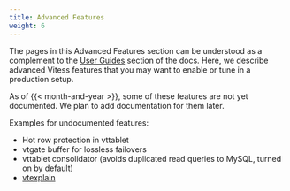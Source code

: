 ```yaml
---
title: Advanced Features
weight: 6
---
```


The pages in this Advanced Features section can be understood as a complement to the [User Guides](../user-guides) section of the docs. Here, we describe advanced Vitess features that you may want to enable or tune in a production setup.

As of {{< month-and-year >}}, some of these features are not yet documented. We plan to add documentation for them later.

Examples for undocumented features:

* Hot row protection in vttablet
* vtgate buffer for lossless failovers
* vttablet consolidator (avoids duplicated read queries to MySQL, turned on by default)
* [vtexplain](https://github.com/vitessio/vitess/blob/master/doc/VtExplain.md)
